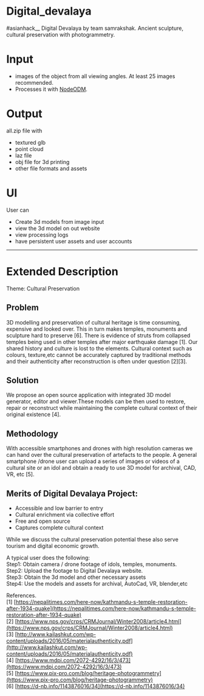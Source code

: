 # Digital_devalaya
#asianhack__
Digital Devalaya by team samrakshak. Ancient sculpture, cultural preservation with photogrammetry.
# Input
- images of the object from all viewing angles. At least 25 images recommended. 
- Processes it with [NodeODM](https://github.com/OpenDroneMap/NodeODM).

# Output
all.zip file with
- textured glb
- point cloud
- laz file
- obj file for 3d printing
- other file formats and assets

# UI
User can
- Create 3d models from image input
- view the 3d model on out website
- view processing logs
- have persistent user assets and user accounts

---

# Extended Description

Theme: Cultural Preservation

## Problem  
3D modelling and preservation of cultural heritage is time consuming, expensive and looked over. This in turn makes temples, monuments and sculpture hard to preserve \[6\]. There is evidence of struts from collapsed temples being used in other temples after major earthquake damage \[1\]. Our shared history and culture is lost to the elements. Cultural context such as colours, texture,etc cannot be accurately captured by traditional methods and their authenticity after reconstruction is often under question \[2\]\[3\].

## Solution  
We propose an open source application with integrated 3D model generator, editor and viewer.These models can be then used to restore, repair or reconstruct while maintaining the complete cultural context of their original existence \[4\].

## Methodology  
With accessible smartphones and drones with high resolution cameras we can hand over the cultural preservation of artefacts to the people. A general smartphone /drone user can upload a series of images or videos of a cultural site or an idol and obtain a ready to use 3D model for  archival, CAD, VR, etc \[5\]. 

## Merits of Digital Devalaya Project:

- Accessible and low barrier to entry  
- Cultural enrichment via collective effort  
- Free and open source  
- Captures complete cultural context

While we discuss the cultural preservation potential these also serve tourism and digital economic growth.

A typical user does the following:  
Step1: Obtain camera / drone footage of idols, temples, monuments.  
Step2: Upload the footage to Digital Devalaya website.  
Step3: Obtain the 3d model and other necessary assets  
Step4: Use the models and assets for archival, AutoCad, VR, blender,etc

References.  
\[1\] [https://nepalitimes.com/here-now/kathmandu-s-temple-restoration-after-1934-quake](https://nepalitimes.com/here-now/kathmandu-s-temple-restoration-after-1934-quake)  
\[2\] [https://www.nps.gov/crps/CRMJournal/Winter2008/article4.html](https://www.nps.gov/crps/CRMJournal/Winter2008/article4.html)  
\[3\] [http://www.kailashkut.com/wp-content/uploads/2016/05/materialauthenticity.pdf](http://www.kailashkut.com/wp-content/uploads/2016/05/materialauthenticity.pdf)  
\[4\] [https://www.mdpi.com/2072-4292/16/3/473](https://www.mdpi.com/2072-4292/16/3/473)  
\[5\] [https://www.pix-pro.com/blog/heritage-photogrammetry](https://www.pix-pro.com/blog/heritage-photogrammetry)  
\[6\] [https://d-nb.info/1143876016/34](https://d-nb.info/1143876016/34)  
